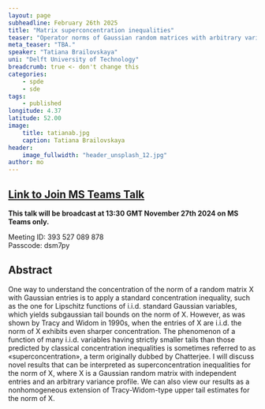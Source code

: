 ```yaml
---
layout: page
subheadline: February 26th 2025
title: "Matrix superconcentration inequalities"
teaser: "Operator norms of Gaussian random matrices with arbitrary variance profiles exhibit superconcentration phenomena that generalize the seminal Tracy-Widom bounds beyond the i.i.d. case."
meta_teaser: "TBA."
speaker: "Tatiana Brailovskaya"
uni: "Delft University of Technology"
breadcrumb: true <- don't change this
categories:
    - spde
    - sde
tags:
    - published
longitude: 4.37
latitude: 52.00
image:
    title: tatianab.jpg
    caption: Tatiana Brailovskaya
header:
    image_fullwidth: "header_unsplash_12.jpg"
author: mo
---
```


## [Link to Join MS Teams Talk](https://teams.microsoft.com/l/meetup-join/19%3ameeting_N2Q2NGY2NDEtYWVmNS00NzE3LWI0ZWMtMWFiZmE3NGM2MTc3%40thread.v2/0?context=%7b%22Tid%22%3a%22377e3d22-4ea1-422d-b0ad-8fcc89406b9e%22%2c%22Oid%22%3a%2243af9e94-a882-4d59-8a92-d00c8899065e%22%7d)

**This talk will be broadcast at 13:30 GMT November 27th 2024 on MS Teams only.**

Meeting ID: 393 527 089 878 \
Passcode: dsm7py

## Abstract

One way to understand the concentration of the norm of a random matrix X with Gaussian entries is to apply a standard concentration inequality, such as the one for Lipschitz functions of i.i.d. standard Gaussian variables, which yields subgaussian tail bounds on the norm of X. However, as was shown by Tracy and Widom in 1990s, when the entries of X are i.i.d. the norm of X exhibits even sharper concentration. The phenomenon of a function of many i.i.d. variables having strictly smaller tails than those predicted by classical concentration inequalities is sometimes referred to as «superconcentration», a term originally dubbed by Chatterjee. I will discuss novel results that can be interpreted as superconcentration inequalities for the norm of X, where X is a Gaussian random matrix with independent entries and an arbitrary variance profile. We can also view our results as a nonhomogeneous extension of Tracy-Widom-type upper tail estimates for the norm of X.
